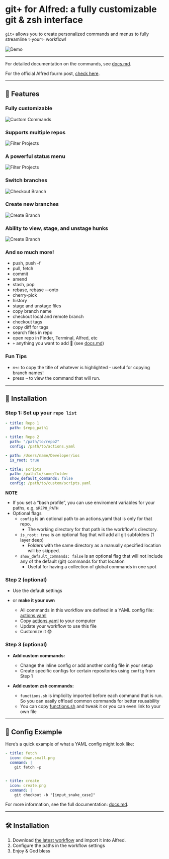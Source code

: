 # git+ for Alfred: a fully customizable git & zsh interface

`git+` allows you to create personalized commands and menus to fully streamline ✨your✨ workflow!


![Demo](images/demo.gif)

---

For detailed documentation on the commands, see [docs.md](docs.md).

For the official Alfred fourm post, [check here](https://www.alfredforum.com/topic/22463-git-for-alfred-a-fully-customizable-git-zsh-interface/).

---

## 🚀 Features

### Fully customizable
![Custom Commands](images/custom_commands.png)

### Supports multiple repos
![Filter Projects](images/filter_projects.png)

### A powerful status menu
![Filter Projects](images/status_menu.png)

### Switch branches 
![Checkout Branch](images/checkout_branch.png)

### Create new branches
![Create Branch](images/create_branch.png)

### Ability to view, stage, and unstage hunks
![Create Branch](images/stage_hunk.png)

### And so much more!

* push, push -f
* pull, fetch
* commit
* amend
* stash, pop
* rebase, rebase --onto
* cherry-pick
* history
* stage and unstage files
* copy branch name
* checkout local and remote branch
* checkout tags
* copy diff for tags
* search files in repo
* open repo in Finder, Terminal, Alfred, etc
* `+` anything you want to add 🚀 (see [docs.md](docs.md))


### Fun Tips

* `⌘+c` to copy the title of whatever is highlighted - useful for copying branch names!
* press `→` to view the command that will run.


---

## 📖 Installation

### Step 1: Set up your `repo list`
```yaml
- title: Repo 1
  path: $repo_path1

- title: Repo 2
  path: "/path/to/repo2"
  config: /path/to/actions.yaml

- path: /Users/name/Developer/ios
  is_root: true

- title: scripts
  path: /path/to/some/folder
  show_default_commands: false
  config: /path/to/custom/scripts.yaml
```
**NOTE**
* If you set a “bash profile”, you can use enviroment variables for your paths, e.g, `$REPO_PATH`
* Optional flags
  * `config` is an optional path to an actions.yaml that is only for that repo.
      * The working directory for that path is the workflow's directory.
  * `is_root: true` is an optional flag that will add all git subfolders (1 layer deep)
      * Folders with the same directory as a manually specified location will be skipped.
  * `show_default_commands: false` is an optional flag that will not include any of the default (git) commands for that location
      * Useful for having a collection of global commands in one spot


### Step 2 (optional)

- Use the default settings
  
- or **make it your own**
  - All commands in this workflow are defined in a YAML config file: [actions.yaml](https://github.com/jangelsb/git-plus-alfred-workflow/blob/main/actions.yaml)
  - Copy [actions.yaml](https://github.com/jangelsb/git-plus-alfred-workflow/blob/main/actions.yaml) to your computer
  - Update your workflow to use this file
  - Customize it 😎
  
### Step 3 (optional)
- **Add custom commands:** 
  - Change the inline config or add another config file in your setup
  - Create specific configs for certain repositories using `config` from Step 1

- **Add custom zsh commands:** 
  - `functions.sh` is implicilty imported before each command that is run. So you can easily offload common commands for better reusability 
  - You can copy [functions.sh](https://github.com/jangelsb/git-plus-alfred-workflow/blob/main/functions.sh) and tweak it or you can even link to your own file 


---

## 📂 Config Example

Here’s a quick example of what a YAML config might look like:  

```yaml
- title: fetch
  icon: down.small.png
  command: |
    git fetch -p


- title: create
  icon: create.png
  command: |
    git checkout -b "[input_snake_case]"
```

For more information, see the full documentation: [docs.md](https://github.com/jangelsb/git-plus-alfred-workflow/blob/main/docs.md).

---

## 🛠️ Installation

1. Download [the latest workflow](https://github.com/jangelsb/git-plus-alfred-workflow/releases) and import it into Alfred. 
2. Configure the paths in the workflow settings
3. Enjoy & God bless 

